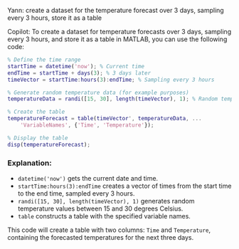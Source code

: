 Yann:
create a dataset for the temperature forecast over 3 days, sampling every 3 hours, store it as a table

Copilot:
To create a dataset for temperature forecasts over 3 days, sampling every 3 hours, and store it as a table in MATLAB, you can use the following code:

```matlab
% Define the time range
startTime = datetime('now'); % Current time
endTime = startTime + days(3); % 3 days later
timeVector = startTime:hours(3):endTime; % Sampling every 3 hours

% Generate random temperature data (for example purposes)
temperatureData = randi([15, 30], length(timeVector), 1); % Random temperatures between 15 and 30 degrees

% Create the table
temperatureForecast = table(timeVector', temperatureData, ...
    'VariableNames', {'Time', 'Temperature'});

% Display the table
disp(temperatureForecast);
```

### Explanation:
- `datetime('now')` gets the current date and time.
- `startTime:hours(3):endTime` creates a vector of times from the start time to the end time, sampled every 3 hours.
- `randi([15, 30], length(timeVector), 1)` generates random temperature values between 15 and 30 degrees Celsius.
- `table` constructs a table with the specified variable names. 

This code will create a table with two columns: `Time` and `Temperature`, containing the forecasted temperatures for the next three days.

